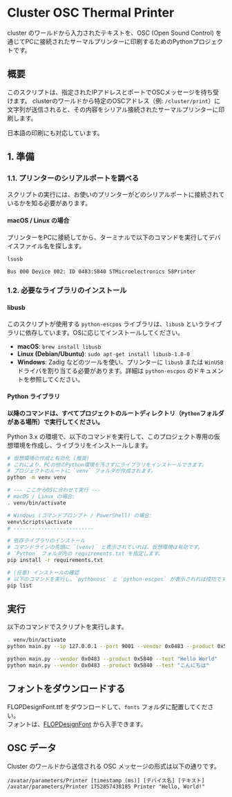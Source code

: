 # Cluster OSC Thermal Printer
cluster のワールドから入力されたテキストを、OSC (Open Sound Control) を通じてPCに接続されたサーマルプリンターに印刷するためのPythonプロジェクトです。

## 概要
このスクリプトは、指定されたIPアドレスとポートでOSCメッセージを待ち受けます。
clusterのワールドから特定のOSCアドレス（例: `/cluster/print`）に文字列が送信されると、その内容をシリアル接続されたサーマルプリンターに印刷します。

日本語の印刷にも対応しています。

## 1. 準備

### 1.1. プリンターのシリアルポートを調べる
スクリプトの実行には、お使いのプリンターがどのシリアルポートに接続されているかを知る必要があります。

#### macOS / Linux の場合
プリンターをPCに接続してから、ターミナルで以下のコマンドを実行してデバイスファイル名を探します。

```bash
lsusb 

Bus 000 Device 002: ID 0483:5840 STMicroelectronics 58Printer 
```

### 1.2. 必要なライブラリのインストール

#### libusb
このスクリプトが使用する `python-escpos` ライブラリは、`libusb` というライブラリに依存しています。OSに応じてインストールしてください。

- **macOS**: `brew install libusb`
- **Linux (Debian/Ubuntu)**: `sudo apt-get install libusb-1.0-0`
- **Windows**: Zadig などのツールを使い、プリンターに `libusb` または `WinUSB` ドライバを割り当てる必要があります。詳細は `python-escpos` のドキュメントを参照してください。

#### Python ライブラリ
**以降のコマンドは、すべてプロジェクトのルートディレクトリ（`Python`フォルダがある場所）で実行してください。**

Python 3.x の環境で、以下のコマンドを実行して、このプロジェクト専用の仮想環境を作成し、ライブラリをインストールします。
```bash
# 仮想環境の作成と有効化 (推奨)
# これにより、PCの他のPython環境を汚さずにライブラリをインストールできます。
# プロジェクトのルートに `venv` フォルダが作成されます。
python -m venv venv

# --- ここからOSに合わせて実行 ---
# macOS / Linux の場合:
. venv/bin/activate

# Windows (コマンドプロンプト / PowerShell) の場合:
venv\Scripts\activate
# --------------------------

# 依存ライブラリのインストール
# コマンドラインの先頭に `(venv)` と表示されていれば、仮想環境は有効です。
# `Python` フォルダ内の requirements.txt を指定します。
pip install -r requirements.txt

# (任意) インストールの確認
# 以下のコマンドを実行し、`pythonosc` と `python-escpos` が表示されれば成功です。
pip list
```

## 実行
以下のコマンドでスクリプトを実行します。

```bash
. venv/bin/activate
python main.py --ip 127.0.0.1 --port 9001 --vendor 0x0483 --product 0x5840 --osc-address /avatar/parameters/Printer

python main.py --vendor 0x0483 --product 0x5840 --test "Hello World"
python main.py --vendor 0x0483 --product 0x5840 --test "こんにちは"
```

## フォントをダウンロードする
FLOPDesignFont.ttf をダウンロードして、`fonts` フォルダに配置してください。  
フォントは、[FLOPDesignFont](https://flopdesign.booth.pm/items/2296481) から入手できます。　　

## OSC データ
Cluster のワールドから送信される OSC メッセージの形式は以下の通りです。
```
/avatar/parameters/Printer [timestamp (ms)] [デバイス名] [テキスト]
/avatar/parameters/Printer 1752857438185 Printer "Hello, World!"
```